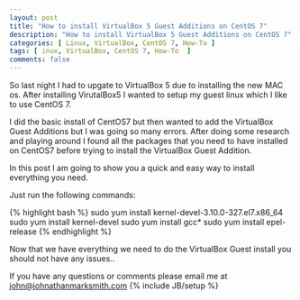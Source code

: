 ```yaml
---
layout: post
title: "How to install VirtualBox 5 Guest Additions on CentOS 7"
description: "How to install VirtualBox 5 Guest Additions on CentOS 7"
categories: [ Linux, VirtualBox, CentOS 7, How-To ]
tags: [ inux, VirtualBox, CentOS 7, How-To  ]
comments: false 
---
```


So last night I had to upgate to VirtualBox 5 due to installing the new MAC os.  After installing VirutalBox5 I wanted to setup my guest linux which I like to use CentOS 7. 

I did the basic install of CentOS7 but then wanted to add the VirtualBox Guest Additions but I was going so many errors. After doing some research and playing around I found all the packages that you need to have installed on CentOS7 before trying to install the VirtualBox Guest Addition.

In this post I am going to show you a quick and easy way to install everything you need.

Just run the following commands:

{% highlight bash %}
sudo yum install kernel-devel-3.10.0-327.el7.x86_64
sudo yum install kernel-devel
sudo yum install gcc*
sudo yum install epel-release
{% endhighlight %}


Now that we have everything we need to do the VirtualBox Guest install you should not have any issues..



If you have any questions or comments please email me at <a href="mailto:john@johnathanmarksmith.com">john@johnathanmarksmith.com</a>
{% include JB/setup %}
